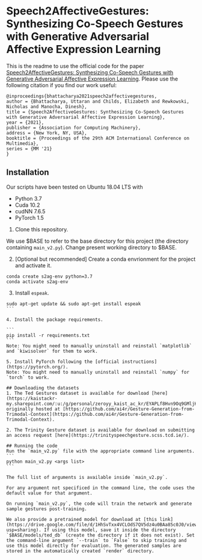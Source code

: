 # Speech2AffectiveGestures: Synthesizing Co-Speech Gestures with Generative Adversarial Affective Expression Learning

This is the readme to use the official code for the paper [Speech2AffectiveGestures: Synthesizing Co-Speech Gestures with Generative Adversarial Affective Expression Learning](http://arxiv.org/link_broken). Please use the following citation if you find our work useful:

```
@inproceedings{bhattacharya2021speech2affectivegestures,
author = {Bhattacharya, Uttaran and Childs, Elizabeth and Rewkowski, Nicholas and Manocha, Dinesh},
title = {Speech2AffectiveGestures: Synthesizing Co-Speech Gestures with Generative Adversarial Affective Expression Learning},
year = {2021},
publisher = {Association for Computing Machinery},
address = {New York, NY, USA},
booktitle = {Proceedings of the 29th ACM International Conference on Multimedia},
series = {MM '21}
}
```

## Installation
Our scripts have been tested on Ubuntu 18.04 LTS with
- Python 3.7
- Cuda 10.2
- cudNN 7.6.5
- PyTorch 1.5

1. Clone this repository.

We use $BASE to refer to the base directory for this project (the directory containing `main_v2.py`). Change present working directory to $BASE.

2. [Optional but recommended] Create a conda envrionment for the project and activate it.

```
conda create s2ag-env python=3.7
conda activate s2ag-env
```

3. Install `espeak`.

````
sudo apt-get update && sudo apt-get install espeak
```

4. Install the package requirements.

```
pip install -r requirements.txt
```
Note: You might need to manually uninstall and reinstall `matplotlib` and `kiwisolver` for them to work.

5. Install PyTorch following the [official instructions](https://pytorch.org/).
Note: You might need to manually uninstall and reinstall `numpy` for `torch` to work.

## Downloading the datasets
1. The Ted Gestures dataset is available for download [here](https://kaistackr-my.sharepoint.com/:u:/g/personal/zeroyy_kaist_ac_kr/EYAPLf8Hvn9Oq9GMljHDTK4BRab7rl9hAOcnjkriqL8qSg), originally hosted at [https://github.com/ai4r/Gesture-Generation-from-Trimodal-Context](https://github.com/ai4r/Gesture-Generation-from-Trimodal-Context).

2. The Trinity Gesture dataset is available for download on submitting an access request [here](https://trinityspeechgesture.scss.tcd.ie/).

## Running the code
Run the `main_v2.py` file with the appropriate command line arguments.
```
python main_v2.py <args list>
```

The full list of arguments is available inside `main_v2.py`.

For any argument not specificed in the command line, the code uses the default value for that argument.

On running `main_v2.py`, the code will train the network and generate sample gestures post-training.

We also provide a pretrained model for download at [this link](https://drive.google.com/file/d/1HhSvTxx4VCLOdS7QV5dz4u0BAa85c0J0/view?usp=sharing). If using this model, save it inside the directory `$BASE/models/ted_db` (create the directory if it does not exist). Set the command-line argument `--train` to `False` to skip training and use this model directly for evaluation. The generated samples are stored in the automatically created `render` directory.
